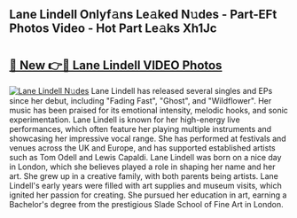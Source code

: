 ## Lane Lindell Onlyf𝚊ns Le𝚊ked N𝚞des - Part-EFt Photos Video - Hot Part Le𝚊ks Xh1Jc

# <h2><a href="http://ab22949.deff.icu/?id=Lane+Lindell">🔗 New 👉🔴 Lane Lindell VIDEO Photos</a></h2>

[![Lane Lindell N𝚞des](https://i.imgur.com/rIISA9y.gif)](http://ab22949.deff.icu/?id=Lane+Lindell)
Lane Lindell has released several singles and EPs since her debut, including "Fading Fast", "Ghost", and "Wildflower". Her music has been praised for its emotional intensity, melodic hooks, and sonic experimentation. Lane Lindell is known for her high-energy live performances, which often feature her playing multiple instruments and showcasing her impressive vocal range. She has performed at festivals and venues across the UK and Europe, and has supported established artists such as Tom Odell and Lewis Capaldi. Lane Lindell was born on a nice day in London, which she believes played a role in shaping her name and her art. She grew up in a creative family, with both parents being artists. Lane Lindell's early years were filled with art supplies and museum visits, which ignited her passion for creating. She pursued her education in art, earning a Bachelor's degree from the prestigious Slade School of Fine Art in London.
